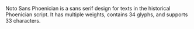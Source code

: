 Noto Sans Phoenician is a sans serif design for texts in the historical Phoenician script. It has multiple weights, contains 34 glyphs, and supports 33 characters.